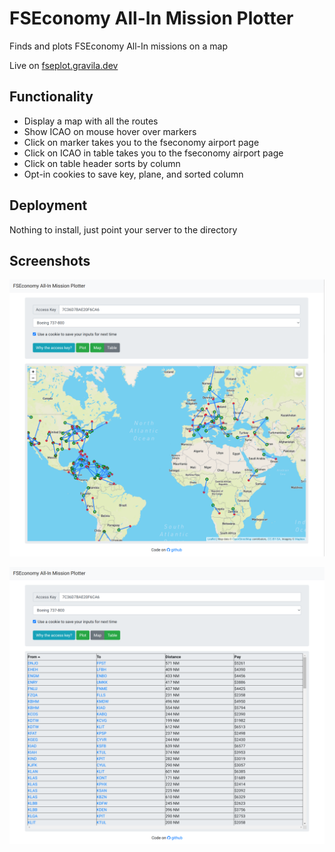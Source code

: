 # FSEconomy All-In Mission Plotter

Finds and plots FSEconomy All-In missions on a map

Live on [fseplot.gravila.dev](https://fseplot.gravila.dev/)

## Functionality

* Display a map with all the routes
* Show ICAO on mouse hover over markers
* Click on marker takes you to the fseconomy airport page
* Click on ICAO in table takes you to the fseconomy airport page
* Click on table header sorts by column
* Opt-in cookies to save key, plane, and sorted column

## Deployment

Nothing to install, just point your server to the directory

## Screenshots

![Map mode](/screenshots/example_map.png)

![Table mode](/screenshots/example_table.png)
